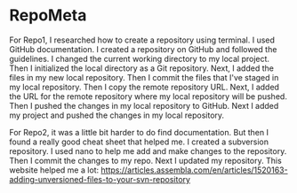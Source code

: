 # RepoMeta

For Repo1, I researched how to create a repository using terminal. I used GitHub documentation. I created a repository on GitHub and followed the guidelines. I changed the current working directory to my local project. Then I initialized the local directory as a Git repository. Next, I added the files in my new local repository. Then I commit the files that I've staged in my local repository. Then I copy the remote repository URL. Next, I added the URL for the remote repository where my local repository will be pushed. Then I pushed the changes in my local repository to GitHub. Next I added my project and pushed the changes in my local repository. 


For Repo2, it was a little bit harder to do find documentation. But then I found a really good cheat sheet that helped me. I created a subversion repository. I used nano to help me add and make changes to the repository. Then I commit the changes to my repo. Next I updated my repository. This website helped me a lot: https://articles.assembla.com/en/articles/1520163-adding-unversioned-files-to-your-svn-repository
